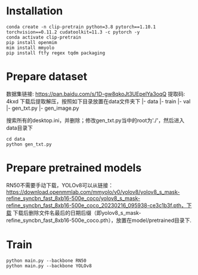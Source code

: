 # Installation

```shell
conda create -n clip-pretrain python=3.8 pytorch==1.10.1 torchvision==0.11.2 cudatoolkit=11.3 -c pytorch -y
conda activate clip-pretrain
pip install openmim
mim install mmyolo
pip install ftfy regex tqdm packaging
```

# Prepare dataset
数据集链接: https://pan.baidu.com/s/1D-gw8qkoJt3UEpelYa3oqQ
提取码: 4kxd
下载后提取解压，按照如下目录放置在data文件夹下
|- data
    |- train
    |- val
    |- gen_txt.py
    |- gen_image.py

搜索所有的desktop.ini，并删除；修改gen_txt.py当中的root为'./'，然后进入data目录下
```shell
cd data
python gen_txt.py
```

# Prepare pretrained models
RN50不需要手动下载，YOLOv8可以从链接：https://download.openmmlab.com/mmyolo/v0/yolov8/yolov8_s_mask-refine_syncbn_fast_8xb16-500e_coco/yolov8_s_mask-refine_syncbn_fast_8xb16-500e_coco_20230216_095938-ce3c1b3f.pth，下载
下载后删除文件名最后的日期后缀（即yolov8_s_mask-refine_syncbn_fast_8xb16-500e_coco.pth），放置在model/pretrained目录下.

# Train
```shell
python main.py --backbone RN50
python main.py --backbone YOLOv8
```